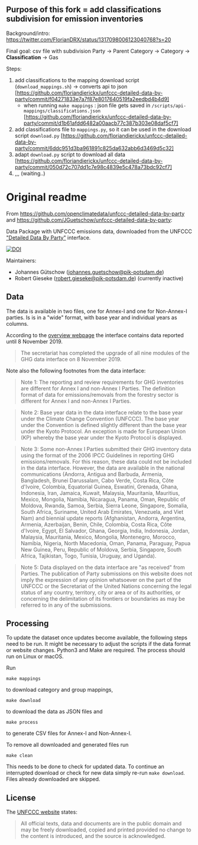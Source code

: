 ## Purpose of this fork = add classifications subdivision for emission inventories

Background/intro: https://twitter.com/FlorianDRX/status/1317098006123040768?s=20

Final goal: csv file with subdivision Party -> Parent Category -> Category -> **Classification** -> Gas

Steps:

1. add classifications to the mapping download script (`download_mappings.sh`) -> converts api to json [https://github.com/floriandierickx/unfccc-detailed-data-by-party/commit/f04271833e7a7f87e8017640519fa2eedbd4b4d9]
    - when running `make mappings` : json file gets saved in `/scripts/api-mappings/classifications.json` [https://github.com/floriandierickx/unfccc-detailed-data-by-party/commit/d1b61afdd6482a00aacb77c387b303e08daf5cf7]
2. add classifications file to `mappings.py`, so it can be used in the download script `download.py` [https://github.com/floriandierickx/unfccc-detailed-data-by-party/commit/6ddc951d3ba961891c825da632abb6d3469d5c32]
3. adapt `download.py` script to download all data [https://github.com/floriandierickx/unfccc-detailed-data-by-party/commit/050d72c707dd1c7e98c4839e5c478a73bdc92cf7]
4. ,,, (waiting..)

# Original readme
From https://github.com/openclimatedata/unfccc-detailed-data-by-party and https://github.com/JGuetschow/unfccc-detailed-data-by-party:

Data Package with UNFCCC emissions data, downloaded from the UNFCCC ["Detailed Data By Party"](http://di.unfccc.int/detailed_data_by_party) interface.

[![DOI](https://zenodo.org/badge/251323371.svg)](https://zenodo.org/badge/latestdoi/251323371)

Maintainers:

- Johannes Gütschow (<johannes.guetschow@pik-potsdam.de>)
- Robert Gieseke (<robert.gieseke@pik-potsdam.de>) (currently inactive)

## Data

The data is available in two files, one for Annex-I and one for Non-Annex-I parties.
Is is in a "wide" format, with base year and individual years as columns.

According to the [overview webpage](https://unfccc.int/process-and-meetings/transparency-and-reporting/greenhouse-gas-data/ghg-data-unfccc/ghg-data-from-unfccc) the interface contains data reported until 8 November 2019.

>  The secretariat has completed the upgrade of all nine modules of the GHG data interface on 8 November 2019.

Note also the following footnotes from the data interface:

> Note 1: The reporting and review requirements for GHG inventories are different for Annex I and non-Annex I Parties. The definition format of data for emissions/removals from the forestry sector is different for Annex I and non-Annex I Parties.

> Note 2: Base year data in the data interface relate to the base year under the Climate Change Convention (UNFCCC). The base year under the Convention is defined slightly different than the base year under the Kyoto Protocol. An exception is made for European Union (KP) whereby the base year under the Kyoto Protocol is displayed.

> Note 3: Some non-Annex I Parties submitted their GHG inventory data using the format of the 2006 IPCC Guidelines in reporting GHG emissions/removals. For this reason, these data could not be included in the data interface. However, the data are available in the national communications (Andorra, Antigua and Barbuda, Armenia, Bangladesh, Brunei Darussalam, Cabo Verde, Costa Rica, Côte d'Ivoire, Colombia, Equatorial Guinea, Eswatini, Grenada, Ghana, Indonesia, Iran, Jamaica, Kuwait, Malaysia, Mauritania, Mauritius, Mexico, Mongolia, Namibia, Nicaragua, Panama, Oman, Republic of Moldova, Rwanda, Samoa, Serbia, Sierra Leone, Singapore, Somalia, South Africa, Suriname, United Arab Emirates, Venezuela, and Viet Nam) and biennial update reports (Afghanistan, Andorra, Argentina, Armenia, Azerbaijan, Benin, Chile, Colombia, Costa Rica, Côte d'Ivoire, Egypt, El Salvador, Ghana, Georgia, India, Indonesia, Jordan, Malaysia, Mauritania, Mexico, Mongolia, Montenegro, Morocco, Namibia, Nigeria, North Macedonia, Oman, Panama, Paraguay, Papua New Guinea, Peru, Republic of Moldova, Serbia, Singapore, South Africa, Tajikistan, Togo, Tunisia, Uruguay, and Uganda).

> Note 5: Data displayed on the data interface are "as received" from Parties. The publication of Party submissions on this website does not imply the expression of any opinion whatsoever on the part of the UNFCCC or the Secretariat of the United Nations concerning the legal status of any country, territory, city or area or of its authorities, or concerning the delimitation of its frontiers or boundaries as may be referred to in any of the submissions.



## Processing

To update the dataset once updates become available, the following steps need to be run. It might be necessary to adjust the scripts if the data format or website changes. Python3 and Make are required. The process should run on Linux or macOS.

Run

```shell
make mappings
```

to download category and group mappings,

```shell
make download
```

to download the data as JSON files and

```shell
make process
```

to generate CSV files for Annex-I and Non-Annex-I.

To remove all downloaded and generated files run

```shell
make clean
```

This needs to be done to check for updated data. To continue an interrupted
download or check for new data simply re-run `make download`.
Files already downloaded are skipped.


## License

The [UNFCCC website](http://unfccc.int/home/items/2783.php) states:

> All official texts, data and documents are in the public domain and may be freely downloaded, copied and printed provided no change to the content is introduced, and the source is acknowledged.
